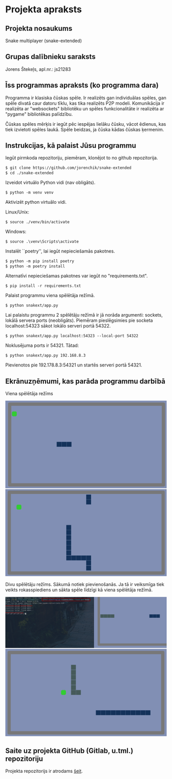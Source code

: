 # Projekta apraksts 

## Projekta nosaukums

Snake multiplayer (snake-extended)

## Grupas dalībnieku saraksts

Jorens Štekeļs, apl.nr.: js21283

## Īss programmas apraksts (ko programma dara)

Programma ir klasiska čūskas spēle. Ir realizēts gan individuālas spēles, gan
spēle divatā caur datoru tīklu, kas tika realizēts P2P modeli. Komunikācija ir
realizēta ar "websockets" bibliotēku un spēles funkcionalitāte ir realizēta ar
"pygame" bibliotēkas palīdzību.

Čūskas spēles mērķis ir iegūt pēc iespējas lielāku čūsku, vācot ēdienus, kas
tiek izvietoti spēles laukā. Spēle beidzas, ja čūska kādas čūskas ķermenim.

## Instrukcijas, kā palaist Jūsu programmu

Iegūt pirmkoda repozitoriju, piemēram, klonējot to no github repozitorija.

```
$ git clone https://github.com/jorenchik/snake-extended 
$ cd ./snake-extended
```

Izveidot virtuālo Python vidi (nav obligāts).

```
$ python -m venv venv
```

Aktivizēt python virtuālo vidi.

Linux/Unix:
```
$ source ./venv/bin/activate
```

Windows:
```
$ source .\venv\Scripts\activate
```

Instalēt ``poetry'', lai iegūt nepieciešamās pakotnes.
```
$ python -m pip install poetry 
$ python -m poetry install 
```

Alternatīvi nepieciešamas pakotnes var iegūt no "requirements.txt".
```
$ pip install -r requirements.txt
```

Palaist programmu viena spēlētāja režīmā.
```
$ python snakext/app.py 
```

Lai palaistu programmu 2 spēlētāju režīmā ir jā norāda argumenti: sockets,
lokālā servera ports (neobligāts). Piemēram pieslēgsimies pie socketa
localhost:54323 sākot lokālo serveri portā 54322.
```
$ python snakext/app.py localhost:54323 --local-port 54322
```

Noklusējuma ports ir 54321. Tātad:
```
$ python snakext/app.py 192.168.8.3
```
Pievienotos pie 192.178.8.3:54321 un startēs serveri portā 54321.

## Ekrānuzņēmumi, kas parāda programmu darbībā

Viena spēlētāja režīms

![Spēle ir sākta](img/singleplayer1.png)
![Spēle procesā](img/singleplayer2.png)

Divu spēlētāju režīms. Sākumā notiek pievienošanās. Ja tā ir veiksmīga
tiek veikts rokasspiediens un sākta spēle līdzīgi kā viena spēlētāja
režīmā.

![Divu spēlētāju spēles sākšana](img/multiplayer1.png)
![Divu spēlētāju spēles process](img/multiplayer2.png)

## Saite uz projekta GitHub (Gitlab, u.tml.) repozitoriju

Projekta repozitorijs ir atrodams
[šeit](https://github.com/jorenchik/snake-extended).
